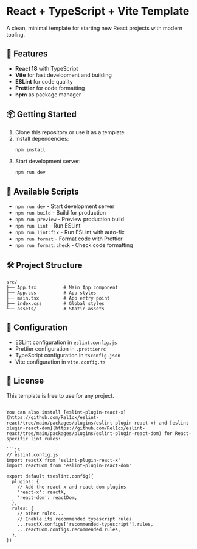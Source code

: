 # React + TypeScript + Vite Template

A clean, minimal template for starting new React projects with modern tooling.

## 🚀 Features

- **React 18** with TypeScript
- **Vite** for fast development and building
- **ESLint** for code quality
- **Prettier** for code formatting
- **npm** as package manager

## 📦 Getting Started

1. Clone this repository or use it as a template
2. Install dependencies:
   ```bash
   npm install
   ```
3. Start development server:
   ```bash
   npm run dev
   ```

## 📜 Available Scripts

- `npm run dev` - Start development server
- `npm run build` - Build for production
- `npm run preview` - Preview production build
- `npm run lint` - Run ESLint
- `npm run lint:fix` - Run ESLint with auto-fix
- `npm run format` - Format code with Prettier
- `npm run format:check` - Check code formatting

## 🛠️ Project Structure

```
src/
├── App.tsx          # Main App component
├── App.css          # App styles
├── main.tsx         # App entry point
├── index.css        # Global styles
└── assets/          # Static assets
```

## 🔧 Configuration

- ESLint configuration in `eslint.config.js`
- Prettier configuration in `.prettierrc`
- TypeScript configuration in `tsconfig.json`
- Vite configuration in `vite.config.ts`

## 📝 License

This template is free to use for any project.

````

You can also install [eslint-plugin-react-x](https://github.com/Rel1cx/eslint-react/tree/main/packages/plugins/eslint-plugin-react-x) and [eslint-plugin-react-dom](https://github.com/Rel1cx/eslint-react/tree/main/packages/plugins/eslint-plugin-react-dom) for React-specific lint rules:

```js
// eslint.config.js
import reactX from 'eslint-plugin-react-x'
import reactDom from 'eslint-plugin-react-dom'

export default tseslint.config({
  plugins: {
    // Add the react-x and react-dom plugins
    'react-x': reactX,
    'react-dom': reactDom,
  },
  rules: {
    // other rules...
    // Enable its recommended typescript rules
    ...reactX.configs['recommended-typescript'].rules,
    ...reactDom.configs.recommended.rules,
  },
})
````
